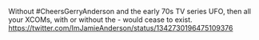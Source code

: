 Without #CheersGerryAnderson and the early 70s TV series UFO, then all your XCOMs, with or without the - would cease to exist. https://twitter.com/ImJamieAnderson/status/1342730196475109376